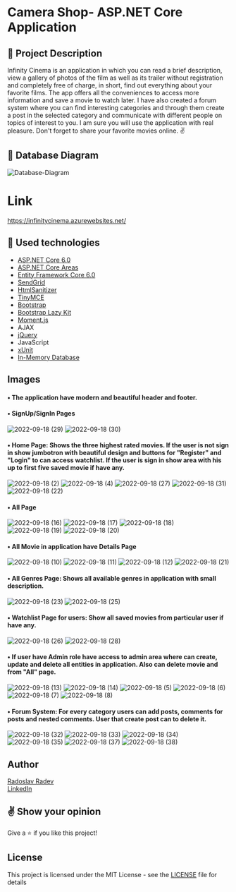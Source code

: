 # Camera Shop- ASP.NET Core Application  


## :pencil: Project Description
Infinity Cinema is an application in which you can read a brief description, view a gallery of photos of the film as well as its trailer without registration and completely free of charge, in short, find out everything about your favorite films. The app offers all the conveniences to access more information and save a movie to watch later. I have also created a forum system where you can find interesting categories and through them create a post in the selected category and communicate with different people on topics of interest to you. I am sure you will use the application with real pleasure. Don't forget to share your favorite movies online. ✌


## :floppy_disk: Database Diagram
![Database-Diagram](https://user-images.githubusercontent.com/88380154/190187457-03a25dea-99b2-4c92-aa24-ef76fa52c0e8.png)


# Link
https://infinitycinema.azurewebsites.net/


## :hammer: Used technologies
* [ASP.NET Core 6.0](https://dotnet.microsoft.com/en-us/download/dotnet/6.0)
* [ASP.NET Core Areas](https://learn.microsoft.com/en-us/aspnet/core/mvc/controllers/areas?view=aspnetcore-6.0)
* [Entity Framework Core 6.0](https://learn.microsoft.com/en-us/ef/core/)
* [SendGrid](https://github.com/sendgrid)
* [HtmlSanitizer](https://github.com/mganss/HtmlSanitizer)
* [TinyMCE](https://github.com/tinymce/)
* [Bootstrap](https://github.com/twbs/bootstrap)
* [Bootstrap Lazy Kit](https://bootstrapbay.github.io/lazy-kit/)
* [Moment.js](https://www.nuget.org/packages/Moment.js/ "Moment.js")
* AJAX
* [jQuery](https://github.com/jquery/jquery)
* JavaScript
* [xUnit](https://github.com/xunit/xunit)
* [In-Memory Database](https://learn.microsoft.com/en-us/sql/relational-databases/in-memory-database?view=sql-server-ver16)


## Images
#### • The application have modern and beautiful header and footer.
#### • SignUp/SignIn Pages
![2022-09-18 (29)](https://user-images.githubusercontent.com/88380154/190923172-b9b5002c-cbd3-43cf-96c5-e8adbc8f5601.png)
![2022-09-18 (30)](https://user-images.githubusercontent.com/88380154/190923174-34f51b27-fa16-4fe0-a1f5-769ec9fc49f6.png)

#### • Home Page: Shows the three highest rated movies. If the user is not sign in show jumbotron with beautiful design and buttons for "Register" and "Login" to can access watchlist. If the user is sign in show area with his up to first five saved movie if have any.
![2022-09-18 (2)](https://user-images.githubusercontent.com/88380154/190923103-8757266c-72b8-4331-91eb-fec9d614d2eb.png)
![2022-09-18 (4)](https://user-images.githubusercontent.com/88380154/190923105-087bd394-d96d-4339-bb39-b2442ffb6d31.png)
![2022-09-18 (27)](https://user-images.githubusercontent.com/88380154/190923167-41ca38ca-17f5-481b-baef-1dccd35c5618.png)
![2022-09-18 (31)](https://user-images.githubusercontent.com/88380154/190924238-228a84ad-aaeb-41b0-925f-f4d2c698fe46.png)
![2022-09-18 (22)](https://user-images.githubusercontent.com/88380154/190923157-a630e8c2-3b19-4944-80a1-2dc7c8ab0f75.png)

#### • All Page
![2022-09-18 (16)](https://user-images.githubusercontent.com/88380154/190923143-106efea7-8a22-451f-8ca9-70e37af56bf5.png)
![2022-09-18 (17)](https://user-images.githubusercontent.com/88380154/190923144-fe740546-806f-4b6f-b425-2ac8e518faa7.png)
![2022-09-18 (18)](https://user-images.githubusercontent.com/88380154/190923150-7696bd5d-6c8b-4aae-bd35-538fe5f78ba3.png)
![2022-09-18 (19)](https://user-images.githubusercontent.com/88380154/190923153-ce9acd95-5d92-43ba-9b12-3a7f645174d9.png)
![2022-09-18 (20)](https://user-images.githubusercontent.com/88380154/190923154-a6fa4216-928c-4ded-974d-9df8b484ac05.png)

#### • All Movie in application have Details Page
![2022-09-18 (10)](https://user-images.githubusercontent.com/88380154/190923122-f07261f9-f914-42c6-aa9b-e9c29082963f.png)
![2022-09-18 (11)](https://user-images.githubusercontent.com/88380154/190923124-667250db-989f-4b83-a66c-c3ab8351524a.png)
![2022-09-18 (12)](https://user-images.githubusercontent.com/88380154/190923134-886ad67b-f583-4e04-b944-05e9b9beb74f.png)
![2022-09-18 (21)](https://user-images.githubusercontent.com/88380154/190923156-8153b4f4-596d-4bcd-baff-20e10f34f85b.png)

#### • All Genres Page: Shows all available genres in application with small description.
![2022-09-18 (23)](https://user-images.githubusercontent.com/88380154/190923161-b0427632-3054-4e80-8bd5-2df4600f2793.png)
![2022-09-18 (25)](https://user-images.githubusercontent.com/88380154/190923163-b3d42bb3-0de9-45e9-966e-9fe118e58404.png)

#### • Watchlist Page for users: Show all saved movies from particular user if have any.
![2022-09-18 (26)](https://user-images.githubusercontent.com/88380154/190923166-afc65fa1-b406-48e5-a7c6-c8be0fdafa49.png)
![2022-09-18 (28)](https://user-images.githubusercontent.com/88380154/190923168-388b4a5c-ee47-4f05-8247-d610cae3b5b2.png)

#### • If user have Admin role have access to admin area where can create, update and delete all entities in application. Also can delete movie and from "All" page.
![2022-09-18 (13)](https://user-images.githubusercontent.com/88380154/190923137-6489c6f9-cad3-48a8-b4db-ee2c00429ddf.png)
![2022-09-18 (14)](https://user-images.githubusercontent.com/88380154/190923138-91756c88-43a5-4e27-8bf4-f978bb40ac48.png)
![2022-09-18 (5)](https://user-images.githubusercontent.com/88380154/190923107-ac094cf8-3577-4e8c-ae45-aa4cc842237e.png)
![2022-09-18 (6)](https://user-images.githubusercontent.com/88380154/190923110-a8a81433-a8f0-48b6-9ddf-8c22f573edc7.png)
![2022-09-18 (7)](https://user-images.githubusercontent.com/88380154/190923113-41f3ef23-f1aa-4641-ad66-b657a8d99b84.png)
![2022-09-18 (8)](https://user-images.githubusercontent.com/88380154/190923118-3063ad5c-2d83-4359-a2e6-91687eb77c99.png)

#### • Forum System: For every category users can add posts, comments for posts and nested comments. User that create post can to delete it.
![2022-09-18 (32)](https://user-images.githubusercontent.com/88380154/190926211-58a99c73-3100-433f-8f17-0d54078fd904.png)
![2022-09-18 (33)](https://user-images.githubusercontent.com/88380154/190926219-e2eed8de-f4c1-4a4c-a846-56ee96a8ed50.png)
![2022-09-18 (34)](https://user-images.githubusercontent.com/88380154/190926371-17311d18-51e0-4220-9635-81083a3a502f.png)
![2022-09-18 (35)](https://user-images.githubusercontent.com/88380154/190926373-f3db309c-95ce-41a2-824c-697442f9ce24.png)
![2022-09-18 (37)](https://user-images.githubusercontent.com/88380154/190926565-9d5e5809-d470-42b9-b3d0-87baf760edf5.png)
![2022-09-18 (38)](https://user-images.githubusercontent.com/88380154/190926597-29d57620-d498-4c73-b31d-aceb3bbc01c1.png)


## Author
[Radoslav Radev](https://github.com/calisthenicsGuy)
<br />
[LinkedIn](https://www.linkedin.com/in/radoslav-radev-908a96235/)


## :v: Show your opinion
Give a :star: if you like this project!


## License
This project is licensed under the MIT License - see the [LICENSE](LICENSE) file for details
